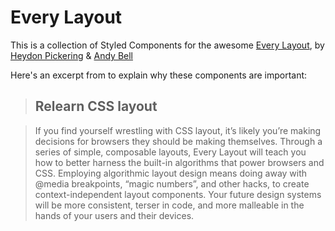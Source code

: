 # Every Layout

This is a collection of Styled Components for the awesome [Every Layout](https://every-layout.dev/), by [Heydon Pickering](https://twitter.com/heydonworks) & [Andy Bell](https://twitter.com/andybelldesign)

Here's an excerpt from [](https://every-layout.dev/) to explain why these components are important:

> ## Relearn CSS layout

> If you find yourself wrestling with CSS layout, it’s likely you’re making decisions for browsers they should be making themselves. Through a series of simple, composable layouts, Every Layout will teach you how to better harness the built-in algorithms that power browsers and CSS.
> Employing algorithmic layout design means doing away with @media breakpoints, “magic numbers”, and other hacks, to create context-independent layout components. Your future design systems will be more consistent, terser in code, and more malleable in the hands of your users and their devices.

